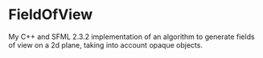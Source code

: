 # FieldOfView
My C++ and SFML 2.3.2 implementation of an algorithm to generate fields of view on a 2d plane, taking into account opaque objects.
